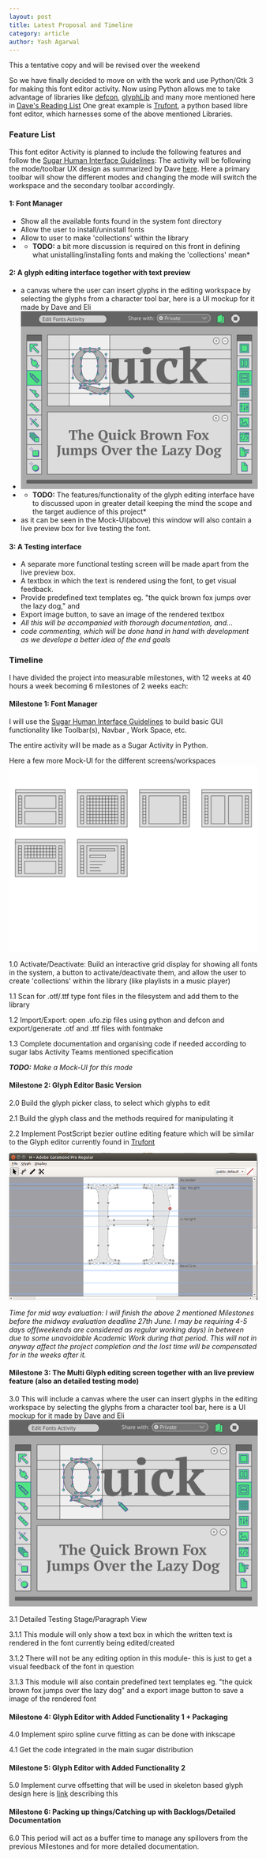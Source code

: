 ```yaml
---
layout: post
title: Latest Proposal and Timeline
category: article
author: Yash Agarwal
---
```


This a tentative copy and will be revised over the weekend

So we have finally decided to move on with the work and use Python/Gtk 3 for making this font editor activity.
Now using Python allows me to take advantage of libraries like [defcon](https://github.com/typesupply/defcon), [glyphLib](https://github.com/googlei18n/glyphsLib) and many more mentioned here in [Dave's Reading List](https://sugarlabs.github.io/edit-fonts-activity/required-reading) 
One great example is [Trufont](https://github.com/trufont/trufont/), a python based libre font editor, which harnesses some of the above mentioned Libraries.

### Feature List

This font editor Activity is planned to include the following features and follow the [Sugar Human Interface Guidelines](https://wiki.sugarlabs.org/go/Human_Interface_Guidelines):
The activity will be following the mode/toolbar UX design as summarized by Dave [here](https://sugarlabs.github.io/edit-fonts-activity/ui-modes-and-toolsets). Here a primary toolbar will show the different modes and changing the mode will switch the workspace and the secondary toolbar accordingly.

#### 1: Font Manager

* Show all the available fonts found in the system font directory
* Allow the user to install/uninstall fonts
* Allow to user to make 'collections' within the library
* * **TODO:** a bit more discussion is required on this front in defining what unistalling/installing fonts and making the 'collections' mean*

#### 2: A glyph editing interface together with text preview

* a canvas where the user can insert glyphs in the editing workspace by selecting the glyphs from a character tool bar, here is a UI mockup for it made by Dave and Eli
* ![UI Mockup](files/img/wireframe_concept_01_basic_icons.svg)
* * **TODO:** The features/functionality of the glyph editing interface have to discussed upon in greater detail keeping the mind the scope and the target audience of this project*
* as it can be seen in the Mock-UI(above) this window will also contain a live preview box for live testing the font. 

#### 3: A Testing interface

* A separate more functional testing screen will be made apart from the live preview box.
* A textbox in which the text is rendered using the font, to get visual feedback. 
* Provide predefined text templates eg. "the quick brown fox jumps over the lazy dog," and 
* Export image button, to save an image of the rendered textbox
* *All this will be accompanied with thorough documentation, and...*
* *code commenting, which will be done hand in hand with development as we develope a better idea of the end goals*

### Timeline

I have divided the project into measurable milestones, with 12 weeks at 40 hours a week becoming 6 milestones of 2 weeks each:

#### Milestone 1: Font Manager

I will use the [Sugar Human Interface Guidelines](https://wiki.sugarlabs.org/go/Human_Interface_Guidelines) to build basic GUI functionality like Toolbar(s), Navbar , Work Space, etc.

The entire activity will be made as a Sugar Activity in Python.

Here a few more Mock-UI for the different screens/workspaces
![eli's mocks](files/img/wireframe_concept_01_modes.svg)

1.0 Activate/Deactivate: Build an interactive grid display for showing all fonts in the system, a button to activate/deactivate them, and allow the user to create 'collections' within the library (like playlists in a music player) 

1.1 Scan for .otf/.ttf type font files in the filesystem and add them to the library

1.2 Import/Export: open .ufo.zip files using python and defcon and export/generate .otf and .ttf files with fontmake

1.3 Complete documentation and organising code if needed according to sugar labs Activity Teams mentioned specification 

_**TODO:** Make a Mock-UI for this mode_
#### Milestone 2: Glyph Editor Basic Version

2.0 Build the glyph picker class, to select which glyphs to edit

2.1 Build the glyph class and the methods required for manipulating it 

2.2 Implement PostScript bezier outline editing feature which will be similar to the Glyph editor currently found in [Trufont](https://github.com/trufont/trufont/releases/tag/0.2.0)

![Image of Glyph Editing Interface](files/img/4.png)

*Time for mid way evaluation: I will finish the above 2 mentioned Milestones before the midway evaluation deadline 27th June. I may be requiring 4-5 days off(weekends are considered as regular working days) in between due to some unavoidable Academic Work during that period. This will not in anyway affect the project completion and the lost time will be compensated for in the weeks after it.* 

#### Milestone 3: The Multi Glyph editing screen together with an live preview feature (also an detailed testing mode)

3.0 This will include a canvas where the user can insert glyphs in the editing workspace by selecting the glyphs from a character tool bar, here is a UI mockup for it made by Dave and Eli
![UI Mockup](files/img/wireframe_concept_01_basic_icons.svg)

3.1 Detailed Testing Stage/Paragraph View

3.1.1 This module will only show a text box in which the written text is rendered in the font currently being edited/created

3.1.2 There will not be any editing option in this module- this is just to get a visual feedback of the font in question

3.1.3 This module will also contain predefined text templates eg. "the quick brown fox jumps over the lazy dog"  and a export image button to save a image of the rendered font 

#### Milestone 4: Glyph Editor with Added Functionality 1 + Packaging

4.0 Implement spiro spline curve fitting as can be done with inkscape

4.1 Get the code integrated in the main sugar distribution

#### Milestone 5: Glyph Editor with Added Functionality 2

5.0 Implement curve offsetting that will be used in skeleton based glyph design
here is [link](https://pomax.github.io/bezierinfo/#offsetting) describing this 

#### Milestone 6: Packing up things/Catching up with Backlogs/Detailed Documentation 

6.0 This period will act as a buffer time to manage any spillovers from the previous Milestones and for more detailed documentation.
